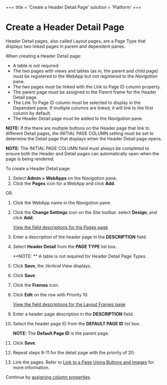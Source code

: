 +++
title = 'Create a Header Detail Page'
solution = 'Platform'
+++

# Create a Header Detail Page

Header Detail pages, also called Layout pages, are a Page Type that
displays two linked pages in parent and dependent panes.

When creating a Header Detail page:

  - A table is not required.
  - The two pages with views and tables (as in, the parent and child
    page) must be registered to the WebApp but not registered to the
    *Navigation* pane.
  - The two pages must be linked with the Link to Page ID column
    property.
  - The parent page must be assigned to the Parent frame for the Header
    Detail page.
  - The Link To Page ID column must be selected to display in the
    Dependent pane. If multiple columns are linked, it will link to the
    first column by default.
  - The Header Detail page must be added to the *Navigation* pane.

**NOTE:** If the there are multiple buttons on the Header page that link
to different Detail pages, the INITIAL PAGE COLUMN setting must be set
to determine the Detail page that displays when the Header Detail page
opens.

**NOTE:** The INITIAL PAGE COLUMN field must always be completed to
ensure both the Header and Detail pages can automatically open when the
page is being rendered.

To create a Header Detail page:

1.  Select **Admin \> WebApps** on the *Navigation* pane.
2.  Click the **Pages** icon for a WebApp and click **Add**.

OR

1.  Click the WebApp name in the *Navigation* pane.

2.  Click the **Change Settings** icon on the Site toolbar. select
    **Design**, and click **Add.**
    
    [View the field descriptions for the Pages
    page](../Sys_Admin/Page_Desc/Pages_H.htm)

3.  Enter a description of the header page in the **DESCRIPTION** field.

4.  Select **Header Detail** from the **PAGE TYPE** list box.
    
    **NOTE: ** A table is not required for Header Detail Page Types.

5.  Click **Save**, the *Vertical* View displays.

6.  Click **Save**.

7.  Click the **Frames** icon.

8.  Click **Edit** on the row with Priority 10.
    
    [View the field descriptions for the Layout Frames
    page](../Sys_Admin/Page_Desc/Layout%20Frames.htm)

9.  Enter a header page description in the **DESCRIPTION** field.

10. Select the header page ID from the **DEFAULT PAGE ID** list box.
    
    **NOTE:** The **Default Page ID** is the parent page.

11. Click **Save**.

12. Repeat steps 8-11 for the detail page with the priority of 20.

13. Link the pages. Refer to [Link to a Page Using Buttons and
    Images](Link_to_a_Page_Using_Buttons_and_Images.htm) for more
    information.

Continue by [assigning column properties](Assign_Column_Properties.htm).
